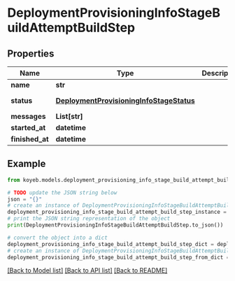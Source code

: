 # DeploymentProvisioningInfoStageBuildAttemptBuildStep


## Properties

Name | Type | Description | Notes
------------ | ------------- | ------------- | -------------
**name** | **str** |  | [optional] 
**status** | [**DeploymentProvisioningInfoStageStatus**](DeploymentProvisioningInfoStageStatus.md) |  | [optional] [default to DeploymentProvisioningInfoStageStatus.UNKNOWN]
**messages** | **List[str]** |  | [optional] 
**started_at** | **datetime** |  | [optional] 
**finished_at** | **datetime** |  | [optional] 

## Example

```python
from koyeb.models.deployment_provisioning_info_stage_build_attempt_build_step import DeploymentProvisioningInfoStageBuildAttemptBuildStep

# TODO update the JSON string below
json = "{}"
# create an instance of DeploymentProvisioningInfoStageBuildAttemptBuildStep from a JSON string
deployment_provisioning_info_stage_build_attempt_build_step_instance = DeploymentProvisioningInfoStageBuildAttemptBuildStep.from_json(json)
# print the JSON string representation of the object
print(DeploymentProvisioningInfoStageBuildAttemptBuildStep.to_json())

# convert the object into a dict
deployment_provisioning_info_stage_build_attempt_build_step_dict = deployment_provisioning_info_stage_build_attempt_build_step_instance.to_dict()
# create an instance of DeploymentProvisioningInfoStageBuildAttemptBuildStep from a dict
deployment_provisioning_info_stage_build_attempt_build_step_from_dict = DeploymentProvisioningInfoStageBuildAttemptBuildStep.from_dict(deployment_provisioning_info_stage_build_attempt_build_step_dict)
```
[[Back to Model list]](../README.md#documentation-for-models) [[Back to API list]](../README.md#documentation-for-api-endpoints) [[Back to README]](../README.md)


